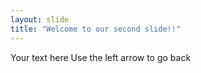 ```yaml
---
layout: slide
title: "Welcome to our second slide!!"
---
```

Your text here
Use the left arrow to go back
